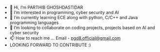- 👋 Hi, I’m PARTHIB GHOSHDASTIDAR
- 👀 I’m interested in programming, cyber security and AI
- 🌱 I’m currently learning ECE along with python, C/C++ and Java programming languages
- 💞️ I’m looking to collaborate on coding projects, projects based on AI and cyber security
- 📫 How to reach me ... Email - pgd8.official@gmail.com
- LOOKING FORWARD TO CONTRIBUTE :)

<!---
pgdbot/pgdbot is a ✨ special ✨ repository because its `README.md` (this file) appears on your GitHub profile.
You can click the Preview link to take a look at your changes.
--->
